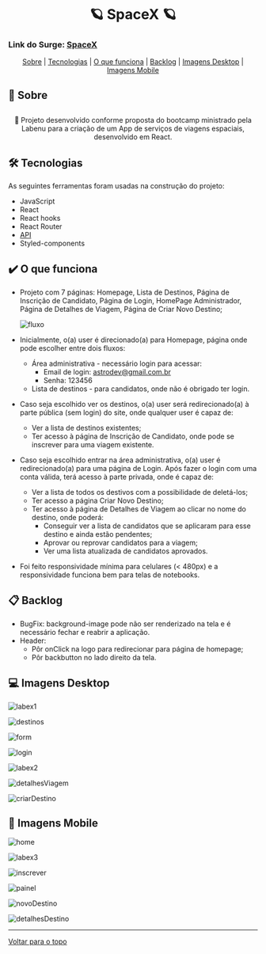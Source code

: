<h1 align="center" id="top" border="none">🪐 SpaceX 🪐</h1>

### Link do Surge: <a href="http://daffy-experience.surge.sh/" target="_blank" title="Veja o projeto">SpaceX</a>

<div align="center">
<a href="#sobre">Sobre</a> | <a href="#tecnologias">Tecnologias</a> | <a href="#funciona">O que funciona</a> | <a href="#nao-funciona">Backlog</a> | <a href='#img-desktop'>Imagens Desktop</a> | <a href='#img-mobile'>Imagens Mobile</a> 
</div>

## <h2 id="sobre">📓 Sobre<h2>

<p align="center">🚀 Projeto desenvolvido conforme proposta do bootcamp ministrado pela Labenu para a criação de um App de serviços de viagens espaciais, desenvolvido em React.</p>


## <h2 id="tecnologias">🛠️ Tecnologias</h2> 
As seguintes ferramentas foram usadas na construção do projeto:

* JavaScript
* React
* React hooks
* React Router
* <a href="https://documenter.getpostman.com/view/9133542/TzCTZkQr" target="_blank">API</a>
* Styled-components

## <h2 id="funciona">✔️ O que funciona</h2>

* Projeto com 7 páginas: Homepage, Lista de Destinos, Página de Inscrição de Candidato, Página de Login, HomePage Administrador, Página de Detalhes de Viagem, Página de Criar Novo Destino;
  
    ![fluxo](https://user-images.githubusercontent.com/71045022/160829725-e7174ca5-1f68-4892-8e7a-c1a9c09845b3.JPG)
  
* Inicialmente, o(a) user é direcionado(a) para Homepage, página onde pode escolher entre dois fluxos:
    * Área administrativa - necessário login para acessar:
        * Email de login: astrodev@gmail.com.br
        * Senha: 123456
    * Lista de destinos - para candidatos, onde não é obrigado ter login.
* Caso seja escolhido ver os destinos, o(a) user será redirecionado(a) à parte pública (sem login) do site, onde qualquer user é capaz de:
    * Ver a lista de destinos existentes;
    * Ter acesso à página de Inscrição de Candidato, onde pode se inscrever para uma viagem existente.
* Caso seja escolhido entrar na área administrativa, o(a) user é redirecionado(a) para uma página de Login. Após fazer o login com uma conta válida, terá acesso à parte privada, onde é capaz de:
    * Ver a lista de todos os destivos com a possibilidade de deletá-los;
    * Ter acesso a página Criar Novo Destino;
    * Ter acesso à página de Detalhes de Viagem ao clicar no nome do destino, onde poderá:
        * Conseguir ver a lista de candidatos que se aplicaram para esse destino e ainda estão pendentes;
        * Aprovar ou reprovar candidatos para a viagem;
        * Ver uma lista atualizada de candidatos aprovados.
* Foi feito responsividade mínima para celulares (< 480px) e a responsividade funciona bem para telas de notebooks.

## <h2 id="nao-funciona">📋 Backlog</h2>
* BugFix: background-image pode não ser renderizado na tela e é necessário fechar e reabrir a aplicação.
* Header:
    * Pôr onClick na logo para redirecionar para página de homepage;
    * Pôr backbutton no lado direito da tela.

## <h2 id="img-desktop">💻 Imagens Desktop</h2>

![labex1](https://user-images.githubusercontent.com/71045022/154946030-91b16a79-2264-4a10-b16f-42654dde3111.JPG)

![destinos](https://user-images.githubusercontent.com/71045022/160837989-f9582274-bd06-436f-8a77-59333d9b83ce.JPG)
  
![form](https://user-images.githubusercontent.com/71045022/160837993-a1bac528-aa6d-4fa3-a49b-aba2e670351b.JPG)

![login](https://user-images.githubusercontent.com/71045022/160837996-5f9336bb-301e-4e2f-9f0e-7a797696b228.JPG)
  
![labex2](https://user-images.githubusercontent.com/71045022/154946019-69468a35-fdcf-44bd-b54f-7f421682d9d2.JPG)
  
![detalhesViagem](https://user-images.githubusercontent.com/71045022/160837999-a8740f94-e845-4e7f-8d44-c4c632b6970f.JPG)
  
![criarDestino](https://user-images.githubusercontent.com/71045022/160838001-42c039bd-649a-435c-b176-fad26d928285.JPG)

## <h2 id="img-mobile">📱 Imagens Mobile</h2>

![home](https://user-images.githubusercontent.com/71045022/160839769-b6a524b6-a764-47a2-b64a-b1120d92c0ea.JPG)
  
![labex3](https://user-images.githubusercontent.com/71045022/154946028-d46684a5-0063-4710-ace2-2e9252db2f6d.JPG)

![inscrever](https://user-images.githubusercontent.com/71045022/160839460-b5a595e7-a50b-4abd-a3ad-f75d20b67083.JPG)
  
![painel](https://user-images.githubusercontent.com/71045022/160839467-db554b3c-248e-4274-8953-92d94d76d454.JPG)
  
![novoDestino](https://user-images.githubusercontent.com/71045022/160839470-ac874d7a-9ff0-418b-9f67-2287fca225ec.JPG)

![detalhesDestino](https://user-images.githubusercontent.com/71045022/160840309-7e1948d1-f132-4dc4-978f-9227e7cfcc41.JPG)
________________________________________

<a href='#top'>Voltar para o topo</a>
